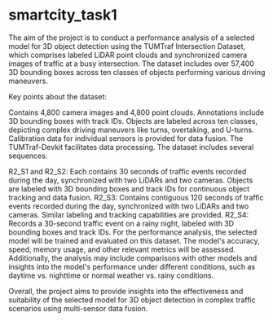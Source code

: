 # smartcity_task1

The aim of the project is to conduct a performance analysis of a selected model for 3D object detection using the TUMTraf Intersection Dataset, which comprises labeled LiDAR point clouds and synchronized camera images of traffic at a busy intersection. The dataset includes over 57,400 3D bounding boxes across ten classes of objects performing various driving maneuvers.

Key points about the dataset:

Contains 4,800 camera images and 4,800 point clouds.
Annotations include 3D bounding boxes with track IDs.
Objects are labeled across ten classes, depicting complex driving maneuvers like turns, overtaking, and U-turns.
Calibration data for individual sensors is provided for data fusion.
The TUMTraf-Devkit facilitates data processing.
The dataset includes several sequences:

R2_S1 and R2_S2: Each contains 30 seconds of traffic events recorded during the day, synchronized with two LiDARs and two cameras. Objects are labeled with 3D bounding boxes and track IDs for continuous object tracking and data fusion.
R2_S3: Contains contiguous 120 seconds of traffic events recorded during the day, synchronized with two LiDARs and two cameras. Similar labeling and tracking capabilities are provided.
R2_S4: Records a 30-second traffic event on a rainy night, labeled with 3D bounding boxes and track IDs.
For the performance analysis, the selected model will be trained and evaluated on this dataset. The model's accuracy, speed, memory usage, and other relevant metrics will be assessed. Additionally, the analysis may include comparisons with other models and insights into the model's performance under different conditions, such as daytime vs. nighttime or normal weather vs. rainy conditions.

Overall, the project aims to provide insights into the effectiveness and suitability of the selected model for 3D object detection in complex traffic scenarios using multi-sensor data fusion.





